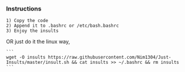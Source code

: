### Instructions
    1) Copy the code
    2) Append it to .bashrc or /etc/bash.bashrc
    3) Enjoy the insults

OR just do it the linux way,

    ```
    wget -O insults https://raw.githubusercontent.com/Nim1304/Just-Insults/master/insult.sh && cat insults >> ~/.bashrc && rm insults
    ```